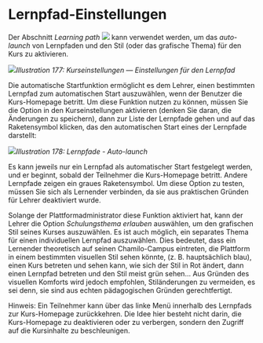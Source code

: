 # Lernpfad-Einstellungen

Der Abschnitt _Learning path_ ![](../../.gitbook/assets/graphics327.png) kann verwendet werden, um das _auto-launch_ von Lernpfaden und den Stil \(oder das grafische Thema\) für den Kurs zu aktivieren.

![](../../.gitbook/assets/images246.png)_Illustration 177: Kurseinstellungen — Einstellungen für den Lernpfad_

Die automatische Startfunktion ermöglicht es dem Lehrer, einen bestimmten Lernpfad zum automatischen Start auszuwählen, wenn der Benutzer die Kurs-Homepage betritt. Um diese Funktion nutzen zu können, müssen Sie die Option in den Kurseinstellungen aktivieren \(denken Sie daran, die Änderungen zu speichern\), dann zur Liste der Lernpfade gehen und auf das Raketensymbol klicken, das den automatischen Start eines der Lernpfade darstellt:

![](../../.gitbook/assets/images247.png)_Illustration 178: Lernpfade - Auto-launch_

Es kann jeweils nur ein Lernpfad als automatischer Start festgelegt werden, und er beginnt, sobald der Teilnehmer die Kurs-Homepage betritt. Andere Lernpfade zeigen ein graues Raketensymbol. Um diese Option zu testen, müssen Sie sich als Lernender verbinden, da sie aus praktischen Gründen für Lehrer deaktiviert wurde.

Solange der Plattformadministrator diese Funktion aktiviert hat, kann der Lehrer die Option _Schulungsthema erlauben_ auswählen, um den grafischen Stil seines Kurses auszuwählen. Es ist auch möglich, ein separates Thema für einen individuellen Lernpfad auszuwählen. Dies bedeutet, dass ein Lernender theoretisch auf seinen Chamilo-Campus eintreten, die Plattform in einem bestimmten visuellen Stil sehen könnte, \(z. B. hauptsächlich blau\), einen Kurs betreten und sehen kann, wie sich der Stil in Rot ändert, dann einen Lernpfad betreten und den Stil meist grün sehen... Aus Gründen des visuellen Komforts wird jedoch empfohlen, Stiländerungen zu vermeiden, es sei denn, sie sind aus echten pädagogischen Gründen gerechtfertigt.

Hinweis: Ein Teilnehmer kann über das linke Menü innerhalb des Lernpfads zur Kurs-Homepage zurückkehren. Die Idee hier besteht nicht darin, die Kurs-Homepage zu deaktivieren oder zu verbergen, sondern den Zugriff auf die Kursinhalte zu beschleunigen.